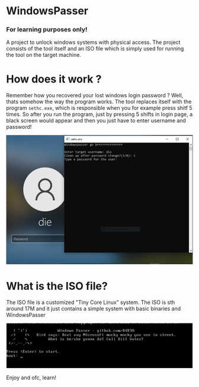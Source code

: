 # WindowsPasser

### For learning purposes only!

A project to unlock windows systems with physical access. The project consists of the tool itself and an ISO file which is simply used for running the tool on the target machine.


# How does it work ?
Remember how you recovered your lost windows login password ? Well, thats somehow the way the program works. The tool replaces itself with the program `sethc.exe`, which is responsible when you for example press shitf 5 times. So after you run the program, just by pressing 5 shifts in login page, a black screen would appear and then you just have to enter username and password!

![alt text](https://github.com/D4R30/WindowsPasser/blob/main/login.jpg?raw=true)

# What is the ISO file?
The ISO file is a customized "Tiny Core Linux" system. The ISO is sth around 17M and it just contains a simple system with basic binaries and WindowsPasser

![alt text](https://github.com/D4R30/WindowsPasser/blob/main/boot.png?raw=true)

Enjoy and ofc, learn!
